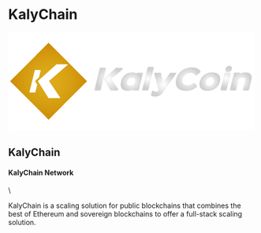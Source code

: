 # KalyChain

![](https://github.com/KalyCoinProject/kalychain-docs/blob/main/logo-header-1.png?raw=true)

## KalyChain

#### KalyChain Network

\


KalyChain is a scaling solution for public blockchains that combines the best of Ethereum and sovereign blockchains to offer a full-stack scaling solution.
